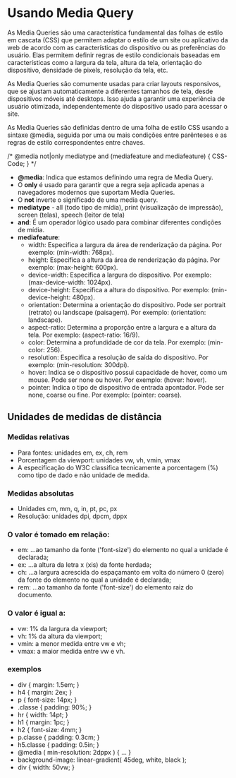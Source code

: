 # Usando Media Query
As Media Queries são uma característica fundamental das folhas de estilo em cascata (CSS) 
que permitem adaptar o estilo de um site ou aplicativo da web de acordo com as características 
do dispositivo ou as preferências do usuário. Elas permitem definir regras de estilo condicionais 
baseadas em características como a largura da tela, altura da tela, orientação do dispositivo, 
densidade de pixels, resolução da tela, etc.

As Media Queries são comumente usadas para criar layouts responsivos, que se ajustam automaticamente 
a diferentes tamanhos de tela, desde dispositivos móveis até desktops. Isso ajuda a garantir uma 
experiência de usuário otimizada, independentemente do dispositivo usado para acessar o site.

As Media Queries são definidas dentro de uma folha de estilo CSS usando a sintaxe @media, 
seguida por uma ou mais condições entre parênteses e as regras de estilo correspondentes 
entre chaves.


/* @media not|only mediatype and (mediafeature and mediafeature) {
    CSS-Code;
} */

- **@media**: Indica que estamos definindo uma regra de Media Query.
- O **only** é usado para garantir que a regra seja aplicada apenas a navegadores modernos que suportam Media Queries.
- O **not** inverte o significado de uma media query.
- **mediatype** - all (todo tipo de mídia), print (visualização de impressão), screen (telas), speech (leitor de tela)
- **and**: É um operador lógico usado para combinar diferentes condições de mídia.
- **mediafeature**:
    - width: Especifica a largura da área de renderização da página. Por exemplo: (min-width: 768px).
    - height: Especifica a altura da área de renderização da página. Por exemplo: (max-height: 600px).
    - device-width: Especifica a largura do dispositivo. Por exemplo: (max-device-width: 1024px).
    - device-height: Especifica a altura do dispositivo. Por exemplo: (min-device-height: 480px).
    - orientation: Determina a orientação do dispositivo. Pode ser portrait (retrato) ou landscape (paisagem). 
    Por exemplo: (orientation: landscape).
    - aspect-ratio: Determina a proporção entre a largura e a altura da tela. Por exemplo: (aspect-ratio: 16/9).
    - color: Determina a profundidade de cor da tela. Por exemplo: (min-color: 256).
    - resolution: Especifica a resolução de saída do dispositivo. Por exemplo: (min-resolution: 300dpi).
    - hover: Indica se o dispositivo possui capacidade de hover, como um mouse. Pode ser none ou hover. Por exemplo: (hover: hover).
    - pointer: Indica o tipo de dispositivo de entrada apontador. Pode ser none, coarse ou fine. Por exemplo: (pointer: coarse).

## Unidades de medidas de distância <length>
###    Medidas relativas
- Para fontes: unidades em, ex, ch, rem
- Porcentagem da viewport: unidades vw, vh, vmin, vmax
- A especificação do W3C classifica tecnicamente a porcentagem (%) como tipo de dado e não unidade de medida.
###    Medidas absolutas
- Unidades cm, mm, q, in, pt, pc, px
- Resolução: unidades dpi, dpcm, dppx

### O valor é tomado em relação:

- em: ...ao tamanho da fonte ('font-size') do elemento no qual a unidade é declarada;
- ex: ...a altura da letra x (xis) da fonte herdada;
- ch: ...a largura acrescida do espaçamanto em volta do número 0 (zero) da fonte do elemento no qual a unidade é declarada;
- rem: ...ao tamanho da fonte ('font-size') do elemento raiz do documento.

### O valor é igual a:

- vw: 1% da largura da viewport;
- vh: 1% da altura da viewport;
- vmin: a menor medida entre vw e vh;
- vmax: a maior medida entre vw e vh.

### exemplos
- div { margin: 1.5em; } 
- h4 { margin: 2ex; } 
- p { font-size: 14px; }
- .classe { padding: 90%; }
- hr { width: 14pt; } 
- h1 { margin: 1pc; } 
- h2 { font-size: 4mm; }
- p.classe { padding: 0.3cm; }
- h5.classe { padding: 0.5in; }
- @media ( min-resolution: 2dppx ) { ... }
- background-image: linear-gradient( 45deg, white, black );
- div { width: 50vw; }